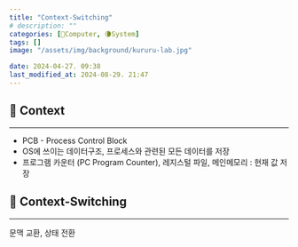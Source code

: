 ```yaml
---
title: "Context-Switching"
# description: ""
categories: [💫Computer, 🌘System]
tags: []
image: "/assets/img/background/kururu-lab.jpg"

date: 2024-04-27. 09:38
last_modified_at: 2024-08-29. 21:47
---
```


## 💫 Context

---

- PCB - Process Control Block
- OS에 쓰이는 데이터구조, 프로세스와 관련된 모든 데이터를 저장
- 프로그램 카운터 (PC Program Counter), 레지스털 파일, 메인메모리 : 현재 값 저장

## 💫 Context-Switching

---

문맥 교환, 상태 전환
